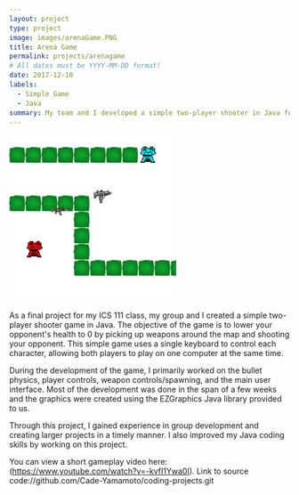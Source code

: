 ```yaml
---
layout: project
type: project
image: images/arenaGame.PNG
title: Arena Game
permalink: projects/arenagame
# All dates must be YYYY-MM-DD format!
date: 2017-12-10
labels:
  - Simple Game
  - Java
summary: My team and I developed a simple two-player shooter in Java for ICS 111.
---
```

<img class="ui large right floated rounded image" src="../images/arenaGame.PNG">
 
As a final project for my ICS 111 class, my group and I created a simple two-player shooter game in Java. The objective of the game is to lower your opponent's health to 0 by picking up weapons around the map and shooting your opponent. This simple game uses a single keyboard to control each character, allowing both players to play on one computer at the same time.

During the development of the game, I primarily worked on the bullet physics, player controls, weapon controls/spawning, and the main user interface. Most of the development was done in the span of a few weeks and the graphics were created using the EZGraphics Java library provided to us. 

Through this project, I gained experience in group development and creating larger projects in a timely manner. I also improved my Java coding skills by working on this project.

You can view a short gameplay video here: (https://www.youtube.com/watch?v=-kvfI1Ywa0I).
Link to source code://github.com/Cade-Yamamoto/coding-projects.git



